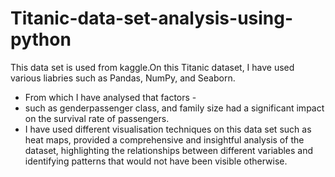 # Titanic-data-set-analysis-using-python
This data set is used from kaggle.On this Titanic dataset, I have used various liabries such as Pandas, NumPy, and Seaborn. 
* From which I have analysed that factors -
* such as genderpassenger class, and family size had a significant impact on the survival rate of passengers.
* I have used different visualisation techniques on this data set such as  heat maps, provided a comprehensive and insightful analysis of the dataset, highlighting the relationships between different variables and identifying patterns that would not have been visible otherwise.





